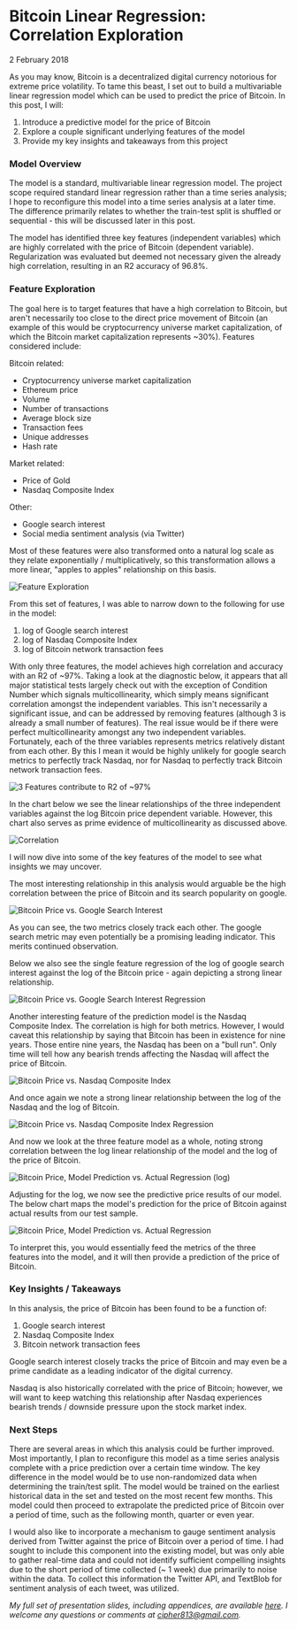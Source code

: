 # Bitcoin Linear Regression: Correlation Exploration
2 February 2018

As you may know, Bitcoin is a decentralized digital currency notorious for extreme price volatility.  To tame this beast, I set out to build a multivariable linear regression model which can be used to predict the price of Bitcoin.  In this post, I will:

1. Introduce a predictive model for the price of Bitcoin
2. Explore a couple significant underlying features of the model
3. Provide my key insights and takeaways from this project


### Model Overview
The model is a standard, multivariable linear regression model. The project scope required standard linear regression rather than a time series analysis; I hope to reconfigure this model into a time series analysis at a later time.  The difference primarily relates to whether the train-test split is shuffled or sequential - this will be discussed later in this post.  

The model has identified three key features (independent variables) which are highly correlated with the price of Bitcoin (dependent variable).  Regularization was evaluated but deemed not necessary
given the already high correlation, resulting in an R2 accuracy of 96.8%.

### Feature Exploration
The goal here is to target features that have a high correlation to Bitcoin, but aren't necessarily too close to the direct price movement of Bitcoin (an example of this would be
  cryptocurrency universe market capitalization, of which the Bitcoin market capitalization represents ~30%).  Features considered include:

Bitcoin related:
- Cryptocurrency universe market capitalization
- Ethereum price
- Volume
- Number of transactions
- Average block size
- Transaction fees
- Unique addresses
- Hash rate

Market related:
- Price of Gold
- Nasdaq Composite Index

Other:
- Google search interest
- Social media sentiment analysis (via Twitter)

Most of these features were also transformed onto a natural log scale as they relate exponentially / multiplicatively, so this transformation allows a more linear, "apples to apples" relationship on this basis.  

![](charts/featureexploration.png "Feature Exploration")

From this set of features, I was able to narrow down to the following for use in the model:
1. log of Google search interest
2. log of Nasdaq Composite Index
3. log of Bitcoin network transaction fees

With only three features, the model achieves high correlation and accuracy with an R2 of ~97%.  Taking a look at the diagnostic below, it appears that all major statistical tests largely check out with the exception of Condition Number which signals multicollinearity, which simply means significant correlation amongst the independent variables.  This isn't necessarily a significant issue, and can be addressed by removing features (although 3 is already a small number of features).  The real issue would be if there were perfect multicollinearity amongst any two independent variables.  Fortunately, each of the three variables represents metrics relatively distant from each other.  By this I mean it would be highly unlikely for google search metrics to perfectly track Nasdaq, nor for Nasdaq to perfectly track Bitcoin network transaction fees.  

![](charts/OLS.png "3 Features contribute to R2 of ~97%")

In the chart below we see the linear relationships of the three independent variables against the log Bitcoin price dependent variable.  However, this chart also serves as prime evidence of multicollinearity as discussed above.  

![](charts/modelpairplot.png "Correlation")

I will now dive into some of the key features of the model to see what insights we may uncover.   

The most interesting relationship in this analysis would arguable be the high correlation between the price of Bitcoin and its search popularity on google.  

![](charts/googlesearchinterest.png "Bitcoin Price vs. Google Search Interest")

As you can see, the two metrics closely track each other.  The google search metric may even potentially be a promising leading indicator.  This merits continued observation.  

Below we also see the single feature regression of the log of google search interest against the log of the Bitcoin price - again depicting a strong linear relationship.  

![](charts/interestvsbtcprice.png "Bitcoin Price vs. Google Search Interest Regression")

Another interesting feature of the prediction model is the Nasdaq Composite Index.  The correlation is high for both metrics.  However, I would caveat this relationship by saying that Bitcoin has been in existence for nine years.  Those entire nine years, the Nasdaq has been on a "bull run".  Only time will tell how any bearish trends affecting the Nasdaq will affect the price of Bitcoin.  

![](charts/nasdaq.png "Bitcoin Price vs. Nasdaq Composite Index")

And once again we note a strong linear relationship between the log of the Nasdaq and the log of Bitcoin.  

![](charts/nasdaqvsbtcprice.png "Bitcoin Price vs. Nasdaq Composite Index Regression")

And now we look at the three feature model as a whole, noting strong correlation between the log linear relationship of the model and the log of the price of Bitcoin.   

![](charts/logpredictedvsactual.png "Bitcoin Price, Model Prediction vs. Actual Regression (log)")

Adjusting for the log, we now see the predictive price results of our model.  The below chart maps the model's prediction for the price of Bitcoin against actual results from our test sample.  

![](charts/predictedvsactual.png "Bitcoin Price, Model Prediction vs. Actual Regression")

To interpret this, you would essentially feed the metrics of the three features into the model, and it will then provide a prediction of the price of Bitcoin.  

### Key Insights / Takeaways
In this analysis, the price of Bitcoin has been found to be a function of:
1. Google search interest
2. Nasdaq Composite Index
3. Bitcoin network transaction fees  

Google search interest closely tracks the price of Bitcoin and may even be a prime candidate as a leading indicator of the digital currency.  

Nasdaq is also historically correlated with the price of Bitcoin; however, we will want to keep watching this relationship after Nasdaq experiences bearish trends / downside pressure upon the stock market index.

### Next Steps
There are several areas in which this analysis could be further improved.  Most importantly, I plan to reconfigure this model as a time series analysis complete with a price prediction over a certain time window.  The key difference in the model would be to use non-randomized data when determining the train/test split.  The model would be trained on the earliest historical data in the set and tested on the most recent few months. This model could then proceed to extrapolate the predicted price of Bitcoin over a period of time, such as the following month, quarter or even year.  

I would also like to incorporate a mechanism to gauge sentiment analysis derived from Twitter against the price of Bitcoin over a period of time.  I had sought to include this component into the existing model, but was only able to gather real-time data and could not identify sufficient compelling insights due to the short period of time collected (~ 1 week) due primarily to noise within the data.  To collect this information the Twitter API, and TextBlob for sentiment analysis of each tweet, was utilized.

_My full set of presentation slides, including appendices, are available [here](https://github.com/cipher813/McMahon_Metis/blob/master/Project_2/20180202_Bitcoin_LR_Presentation.pdf).  I welcome any questions or comments at cipher813@gmail.com._
